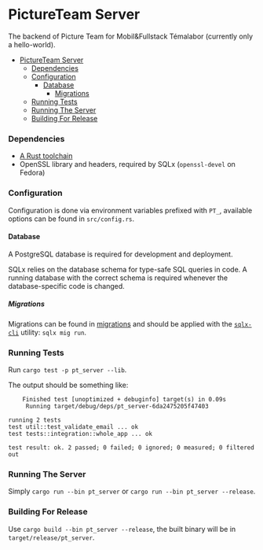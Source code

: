 # PictureTeam Server

The backend of Picture Team for Mobil&Fullstack Témalabor (currently only a hello-world).

- [PictureTeam Server](#pictureteam-server)
    - [Dependencies](#dependencies)
    - [Configuration](#configuration)
      - [Database](#database)
        - [Migrations](#migrations)
    - [Running Tests](#running-tests)
    - [Running The Server](#running-the-server)
    - [Building For Release](#building-for-release)

### Dependencies

- [A Rust toolchain](https://www.rust-lang.org/tools/install)
- OpenSSL library and headers, required by SQLx (`openssl-devel` on Fedora)

### Configuration

Configuration is done via environment variables prefixed with `PT_`, available options can be found in `src/config.rs`.

#### Database

A PostgreSQL database is required for development and deployment.

SQLx relies on the database schema for type-safe SQL queries in code. A running database with the correct schema is required whenever the database-specific code is changed.

##### Migrations

Migrations can be found in [migrations](migrations) and should be applied with the [`sqlx-cli`](https://lib.rs/crates/sqlx-cli) utility: `sqlx mig run`.

### Running Tests

Run `cargo test -p pt_server --lib`.

The output should be something like:
```
    Finished test [unoptimized + debuginfo] target(s) in 0.09s
     Running target/debug/deps/pt_server-6da2475205f47403

running 2 tests
test util::test_validate_email ... ok
test tests::integration::whole_app ... ok

test result: ok. 2 passed; 0 failed; 0 ignored; 0 measured; 0 filtered out
```

### Running The Server

Simply `cargo run --bin pt_server` or `cargo run --bin pt_server --release`.

### Building For Release

Use `cargo build --bin pt_server --release`, the built binary will be in `target/release/pt_server`.
